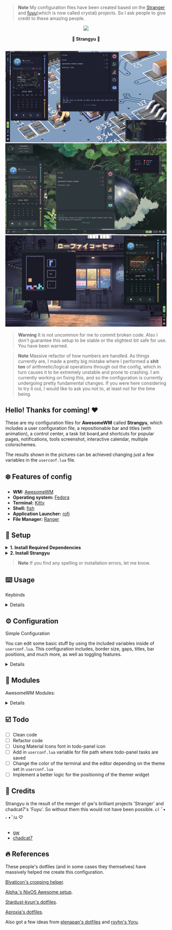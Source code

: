 > **Note**
My configuration files have been created based on the [Stranger](https://github.com/Gwynsav/gwdawful/) and [fuyu](https://github.com/chadcat7/fuyu)(which is now called crystal) projects. So I ask people to give credit to these amazing people.


<!-- PROFILE PICTURE -->
<p align="center">
  <img width="25%" src="https://github.com/osmarmora05.png"/>
</p>

<!-- NAME PROYECT -->
<p align="center">
  <b>🍥 Strangyu 🍥</b>
</p>

## 

<div align="center">
<img src="./screenshots/1.jpg" alt="showcase1">
<img src="./screenshots/2.jpg" alt="showcase2">
<img src="./screenshots/3.jpg" alt="showcase3">
</div>

<!-- WARNING BROKEN CODE -->
> **Warning**
It is not uncommon for me to commit broken code. Also I don't guarantee this setup to be stable
or the slightest bit safe for use. You have been warned.

<!-- MASSIVE REFACTOR -->
> **Note**
Massive refactor of how numbers are handled. As things currently are, I made a pretty
big mistake where I performed a **shit ton** of arithmetic/logical operations through out
the config, which in turn causes it to be extremely unstable and prone to crashing. I am
currently working on fixing this, and so the configuration is currently undergoing pretty
fundamental changes. If you were here considering to try it out, I would like to ask you
not to, at least not for the time being.


<!-- INFORMATION -->
## Hello! Thanks for coming! ❤️ 
These are my configuration files for **AwesomeWM** called **Strangyu**, which includes a 
user configuration file, a repositionable bar and titles (with animation), a control center, 
a task list board,and shortcuts for popular pages, notifications, tools screenshot, 
interactive calendar, multiple colorschemes.
  
The results shown in the pictures can be achieved
changing just a few variables in the `userconf.lua` file.


## ❄️ Features of config
- **WM:** [AwesomeWM](https://github.com/awesomeWM/awesome) 
- **Operating system:** [Fedora](https://fedoraproject.org/workstation/download/)
- **Terminal:** [Kitty](https://github.com/kovidgoyal/kitty)
- **Shell:** [fish](https://fishshell.com/) 
- **Application Launcher:** [rofi](https://github.com/davatorium/rofi) 
- **File Manager:** [Ranger](https://github.com/ranger/ranger) 

<!-- SETUP -->
## 🔧 Setup

<details>
<summary><b>1. Install Required Dependencies</b></summary>

1. First of all you should install the Awesome-git.


    **Arch users** can use the [Awesome-git AUR package](https://aur.archlinux.org/packages/awesome-git/).
    ```shell
    yay -S awesome-git
    ```

    In the case of **Fedora-based distributions**, it is necessary to install certain libraries before proceeding with the Awesome-git installation(Maybe some bookstore is too much, but hey, you better not miss that on xd).
    ```shell
    sudo dnf install xcb-util-devel xcb-util-keysyms-devel xcb-util-wm-devel 
    startup-notification-devel libxdg-basedir-devel xcb-util-xrm-devel libxkbcommon-x11-devel xcb-cursor-devel 
    make automake gcc gcc-c++ cmake glib2-devel gdk-pixbuf2-devel cairo-devel libX11-devel xcb-util-cursor-devel 
    xcb-util-devel xcb-util-keysyms-devel xcb-util-wm-devel libxkbcommon-devel cairo-devel xcb-util-image-devel 
    libstartup-notification-devel libxdg-basedir-devel xcb-util-xrm-devel libxcb-devel lua-devel cmake 
    startup-notification-devel libxkbcommon-devel libxkbcommon-x11-devel libxdg-basedir-devel xcb-util-xrm-devel
    ```

    Once we have completed the prerequisites, we proceed to follow the Awesome-git build instructions found [here](https://github.com/awesomeWM/awesome/#building-and-installation).

2. Installation of dependencies
   
    **Mandatory**
    - [Awesome-git](https://github.com/awesomeWM/awesome) (If you have reached this point you should already have it installed (๑ᵔ⤙ᵔ๑))
    - [mpd](https://github.com/MusicPlayerDaemon/MPD), 
    [mpDris2](https://github.com/eonpatapon/mpDris2) and 
    [playerctl](https://github.com/altdesktop/playerctl) (music player and actions)
    - [Network Manager](https://github.com/NetworkManager/NetworkManager) (network signals)
    - [Pipewire](https://github.com/PipeWire/pipewire) and
    [Wireplumber](https://github.com/PipeWire/wireplumber) (audio signals)
    - [maim](https://github.com/naelstrof/maim),
    [slop](https://github.com/naelstrof/slop),
    [xclip](https://github.com/astrand/xclip) (screenshots)
    - [Papirus](https://github.com/PapirusDevelopmentTeam/papirus-icon-theme) (icon pack)
    - [IBM Plex Sans](https://github.com/IBM/plex/tree/master/IBM-Plex-Sans/fonts/complete/ttf),
    [Material Icons](https://github.com/google/material-design-icons) and [CaskaydiaCove Nerd Font](https://www.nerdfonts.com/font-downloads) or (you can find the required fonts inside the `misc/fonts` folder of this repository)

    **Optional (toggleable)**
    - [brightnessctl](https://github.com/Hummer12007/brightnessctl) (brightness signals)
    - [bluez](https://github.com/bluez/bluez) (bluetooth signals)
    - [upower](https://github.com/freedesktop/upower) (battery signals)
    <p align="center">
      <b> </b>
    </p>
  
    <details>
    <summary><b> In fedora (Fedora-based distributions)</b></summary>

    ```shell
    sudo dnf install mpd playerctl NetworkManager pipewire wireplumber maim slop xclip brightnessctl bluez upower 
    ```
    - mpDris2 [here](https://koji.fedoraproject.org/koji/buildinfo?buildID=2121825)
    </details>

    <details>
    <summary><b> In Arch</b></summary>

    ```shell
    sudo yay -s mpd playerctl NetworkManager pipewire wireplumber main slop xclip brightnessctl bluez upower mpDris2
    ```

    </details>

   <details>
   <summary><b>Optional - if you want to install the programs I use (in fedora)</b></summary>
    

    ```shell
    sudo dnf install brave-browser rofi kitty htop ranger fish
    ```

    </details>

</details>


<details>

<!-- INSTALL STRANGYU -->
<summary><b>2. Install Strangyu</b></summary>



1. Clone this repository

    ```shell
    git clone https://github.com/osmarmora05/dotfiles.git
      ```

2. Install my AwesomeWM configuration files

    > **Note**
    Before proceeding with the installation, it is recommended that you have the `kitty` terminal installed. If you already have a preferred terminal, you can modify the terminal variable inside the `userconf.lua` file.

    If you want just my AwesomeWM configuration

    ```shell
    cd dotfiles
    cp -r config/awesome/* ~/.config/
    ```
    
    Or if you want all the configuration

    ```shell
    cd dotfiles
    cp -r config/* ~/.config/
    ```
    **Optional** - Now if you want to get the source from the repository

    ```shell
    cd dotfiles
    cp -r misc/fonts/* /usr/share/fonts/
    ```

    Congratulations, at this point you have installed Strangyu! 🎉

    Log out from your current desktop session and log in into AwesomeWM
    
</details>

> **Note**
If you find any spelling or installation errors, let me know.

<!-- KEYBINDS -->
## ⌨️ Usage
Keybinds
<details>

| Keybind                | Description                                                |
| ---------------------- | ---------------------------------------------------------- |
| AwesomeWM              | -                                                          |
| `mod + Control + r`    | Reload AwesomeWM.                                          |
| `mod + w`              | Opens the AwesomeWM menu.                                  |
| `mod + N`              | Switch to Nth tag.                                         |
| `mod + Control + N`    | Show Nth tag on current tag.                               |
| `mod + Shift + N`      | Send focused client to Nth tag.                            |
| `mod + Control + Shift + N` | Show focused client on Nth tag.                       |
| Applications           | -                                                          |
| `mod + Return`         | Opens a terminal.                                          |
| `mod + Shift + Return` | Opens a text editor.                                       |
| `mod + e`              | Opens a TUI file manager.                                  |
| `mod + Shift + e`      | Opens a GUI file manager.                                  |
| `mod + Escape`         | Opens a task manager/top application.                      |
| `ctrl + space`              | Opens an application launcher.                        |
| Window Management      | -                                                          |
| `mod + q`              | Close focused client.                                      |
| `mod + Mouse1`         | Move client by dragging mouse.                             |
| `mod + Mouse3`         | Resize client by dragging mouse.                           |
| `mod + j`              | Focus next client by index.                                |
| `mod + k`              | Focus previous client by index.                            |
| `mod + Shift + j`      | Switch client with next by index.                          |
| `mod + Shift + k`      | Switch client with previous by index.                      |
| `mod + period`         | Focus next screen by index.                                |
| `mod + comma`          | Focus previous screen by index.                            |
| `mod + m`              | Maximize focused client.                                   |
| `mod + f`              | Fullscreen focused client.                                 |
| `mod + s`              | Float focused client.                                      |
| `mod + Shift + s`      | Make focused client sticky.                                |
| `mod + Tab`            | Switch focused slave client with master.                   |
| Layout Management      | -                                                          |
| `mod + l`              | Grow master client.                                        |
| `mod + h`              | Shrink master client.                                      |
| `mod + equal`          | Increase amount of master clients.                         |
| `mod + minus`          | Decrease amount of master clients.                         |
| `mod + Shift + l`      | Grow tiled client.                                         |
| `mod + Shift + h`      | Shrink tiled client.                                       |
| `mod + Shift + equal`  | Increase amount of slave columns.                          |
| `mod + Shift + minus`  | Decrease amount of slave columns.                          |
| `mod + space`          | Cycle to next layout.                                      |
| `mod + Shift + space`  | Cycle to previous layout.                                  |
| Media Management       | -                                                          |
| `XF86AudioRaiseVolume` | Increase system audio volume.                              |
| `XF86AudioLowerVolume` | Decrease system audio volume.                              |
| `XF86AudioMute`        | Mute system audio.                                         |
| `XF86AudioPlay`        | Play/pause media playback.                                 |
| `XF86AudioNext`        | Skip to next song/video.                                   |
| `XF86AudioPrev`        | Rewind to previous song/video.                             |
| `XF86MonBrightnessUp`  | Increase screen backlight brightness.                      |
| `XF86MonBrightnessDown`| Decrease screen backlight brightness.                      |
| `mod + u`              | Cycle keyboard layouts.                                    |
| `Print`                | Take cursor selection screenshot.                          |
| `mod + Print`          | Take fullscreen screenshot.                                |
| `mod + c`              | Take selection screenshot.                                 |
| UI                     | -                                                          |
| `mod + b`              | Toggle bar visibility.                                     |
| `mod + d`              | Toggle dashboard visibility.                               |
| `mod + t`              | Toggle panel-todo visibility.                              |
| `mod + Shift + t`              | Toggle themer widget visibility.                              |

</details>

<!-- CONFIGURATION -->
## ⚙️ Configuration
Simple Configuration

You can edit some basic stuff by using the included variables inside of `userconf.lua`. This configuration includes, border size, gaps, titles, bar positions, and much more, as well as toggling features.



<details>

> **Warning**
IT IS NOT RECOMMENDED TO MOVE THE VARIABLE `user.clr_palette` FROM THE CURRENT LINE(115), BECAUSE IT IS LINKED TO THE THEMER WIDGET. IF YOU MOVE IT FROM THE CURRENT LINE, YOU MUST MODIFY THE SECOND ARGUMENT OF THE `setTheme` FUNCTION IN THE `awesome/ui/themer/modules/themer.lua` FILE



```lua
setTheme('user.clr_palette = "' .. currTheme:gsub('"', '\\"') .. '"',line number,os.getenv("HOME") .. "/.config/awesome/ userconf.lua") --Change theme
```

  
| Variable       | Type      | Description                                                                        |
| -------------- | --------- | ---------------------------------------------------------------------------------- |
| Applications   | -         | -                                                                                  |
| `terminal`     | `string`  | Terminal emulator to use. **Must be set**.                                         |
| `editor`       | `string`  | Text editor to use. **Must be set**.                                               |
| `browser`      | `string`  | Internet browser to use. **Must be set**.                                          |
| `top`          | `string`  | top application (like htop) to use. **Must be set**.                               |
| `files_cli`    | `string`  | CLI file explorer to use. **Must be set**.                                         |
| `files_gui`    | `string`  | GUI file explorer to use. **Must be set**.                                         |
| Settings       | -         | -                                                                                  |
| `modkey`       | `string`  | Mod1 is Alt, Mod4 is Super. Defaults to **"Mod4"**.                                |
| `caps_super`   | `boolean` | Makes CapsLock an additional Super key. Defaults to **false**.                     |
| `hover_focus`  | `boolean` | Should windows be focused on hover. Defaults to **false**.                         |
| `kb_layout1`   | `string`  | Keyboard layout to use. Entirely **optional**.                                     |
| `kb_layout2`   | `string`  | Alternate keyboard layout. Also entirely **optional**.                             |
| Features       | -         | -                                                                                  |
| `battery`      | `boolean` | Enable/disable battery metrics. Defaults to **false**.                             |
| `battery_name` | `boolean` | Specify battery name from Upower's interface. Defaults to **"battery_BAT0"**.      |
| `brightness`   | `boolean` | Enable/disable brightness metrics. Defaults to **false**.                          |
| `brightness_name` | `boolean` | Specify video adapter name from '/sys/class/backlight'. Defaults to **"intel_backlight"** |
| `bluetoothctl` | `boolean` | Enable/disable bluetooth metrics. Defaults to **false**.                           |
| UI             | -         | -                                                                                  |
| `resolution`   | `number`  | Your vertical resolution, eg 1080p. Defaults to **1080**.                          |
| `aspect_ratio` | `number`  | Your aspect ratio, eg 16/9 or 4/3. Defaults to **16/9**.                           |
| `dpi`          | `number`  | Your dpi. Defaults to **auto**. Dots built on 96, for reference.                   |
| `inner_gaps`   | `number`  | Regular gap size (screen%). Defaults to **0.4**.                                   |
| `outer_gaps`   | `number`  | Screen padding size (screen%). Defaults to **3 * inner_gaps**.                     |
| `border_rad`   | `number`  | Border rounding (screen%), 0 to disable. Defaults to **0.8**.                      |
| `bar_enabled`  | `boolean` | Change default bar state. Defaults to **true**.                                    |
| `bar_pos`      | `string`  | May be: "left", "top", "right", "bottom". Defaults to **"left"**.                  |
| `title_enable` | `boolean` | Enable/disable client titlebars. Defaults to **true**.                             |
| `title_invert` | `boolean` | Enable/disable position invert buttons in title. Defaults to **true**.                             |
| `bar_gaps`     | `boolean` | Enable/disable bar gaps. Defaults to **true**.                                     |
| Theming        | -         | -                                                      |
| `clr_palette`  | `string`  | "everblush", "everforest", "tokyonight", "gruvbox", "solarized", "fullerene", "oxocarbon","catpuccin","fullerene","mar","plata". Does **NOT** have a default. |
| `icon_pack`    | `string`  | GTK icon pack name. Defaults to **"Papirus"**.                                     |
| `ui_font`      | `string`  | Name of main UI font. Does **NOT** take size. Defaults to **"IBM Plex Sans"**.     |
| `ic_font`      | `string`  | Name of text icon font. Does **NOT** take size. Defaults to **"Material Icons"**.  |
| `mn_font`      | `string`  | Name of monospace font. Does **NOT** take size. Defaults to **"CaskaydiaCove Nerd Font"**.   |
| `user_avatar`  | `string`  | Path to user profile picture. Defaults to **$AWM/themes/assets/user.png"**.        |
| `user_wall`    | `string`  | Path to user wallpaper. Defaults to **colorscheme default**.                       |
| `player_bg`    | `string`  | Path to music player background image. Defaults to **colorscheme default**.        |
| `awm_icon`     | `string`  | "arch", "debian", "fedora", "nix", "ubuntu", "void" or path. Defaults to **AWM icon**. |
| Misc           | -         | -                                                                                  |
| `scrnshot_dir` | `string`  | Directory to save screenshots to. Defaults to **$HOME/Pictures/**.                 |
| `scratch_wide` | `number`  | Scratchpad terminal width (screen%). Defaults to **40**.                           |
| `scratch_high` | `number`  | Scratchpad terminal height (screen%). Defaults to **66**.                          |


<details>
<summary><b> Optional</b></summary>

<p align="center">
  <b> </b>
</p>

> **Warning**
If you are a user not familiar with programming, and mainly in lua, I recommend that you skip this part.

If you want to modify the todo-panel shortcuts, you can go to the `ui/todo-panel/modules/quicklinks.lua` file. In this file, you'll find this code snippet that you can edit to customize the shortcuts.

```lua
createButton("", 'https://www.reddit.com/', beautiful.red),
createButton("", 'https://web.whatsapp.com/', beautiful.grn),
createButton("", 'https://stackoverflow.com/', beautiful.ylw),
createButton("", 'https://github.com/osmarmora05', beautiful.wht),
createButton("", "https://youtube.com/", beautiful.blu),
```

Inside the `createButton` function, the first parameter is the icon of the shortcut, which you can get [here](https://www.nerdfonts.com/cheat-sheet) . The second parameter is the URL that the shortcut should point to. **It is recommended not to modify the rest of the code and not to add or remove shortcuts.**


If you want to change the todo-panel messages, you can go to the `ui/todo-panel/modules/quote.lua` file. In this file, you'll find a code snippet that you can edit to customize the messages.

```lua
local quotes = {
  {
    quote = "He that can have patience can have what he will",
    author = "Benjamin Franklin"
  },
  {
    quote = "I am never afraid of failure; for I would sooner fail than not be among the greatest",
    author = "John Keats"
  },
  {
    quote = "Tomorrow we will run faster, stretch out our arms farther",
    author = " F. Scott Fitzgerald "
  },
  {
    quote = "All we have to decide is what to do with the time that is given us. ",
    author = "J. R. R. Tolkein"
  }
}
```
The code defines a table called `quotes` that contains a list of `quotes`. Each quote is represented by a table element, which is itself a table with two fields: `quote` (the message itself) and `author` (the author of the message).

You can modify the content of the `quotes` table to change the messages. In the `quote` field, you can write the message you want to display in the todo-panel. It is recommended that the message does **not exceed 85 characters** to ensure that it is displayed correctly on the panel. In the `author` field, you can write the author of the message. It is recommended that the author have **no more than 15 characters**.

It is important to note that **it is recommended not to modify the rest of the code and not to add or remove elements from the `quotes` table to avoid possible errors**.

</details>
  
</details>

<!-- MODULES -->
## 🧰 Modules
AwesomeWM Modules:

<details>

<p align="center">
  <b> </b>
</p>

- [bling](https://github.com/blingcorp/bling) 
  - Adds new layouts, modules, and widgets that try to focus on window management primarily
- [color](https://github.com/andOrlando/color)
  - Clean and efficient api for color conversion in lua
- [UPower](https://github.com/Aire-One/awesome-battery_widget)
  - A UPowerGlib based battery widget for the Awesome WM
- [rubato](https://github.com/andOrlando/rubato)
  - Smooth animations with a slope curve for AwesomeWM
- [json.lua](https://github.com/rxi/json.lua)
  - A lightweight JSON library for Lua. And it was used for the task list 

</details>

<!-- TODO -->
## ☑️ Todo
- [ ] Clean code
- [ ] Refactor code
- [ ] Using Material Icons font in todo-panel icon
- [ ] Add in `userconf.lua` variable for file path where todo-panel tasks are saved
- [ ] Change the color of the terminal and the editor depending on the theme set in `userconf.lua`
- [ ] Implement a better logic for the positioning of the themer widget

<!-- CREDITS -->
## 💝 Credits

Strangyu is the result of the merger of gw's brilliant projects 'Stranger' and chadcat7's 'Fuyu'. So without them this would not have been possible.  ૮꒰ ˶• ༝ •˶꒱ა ♡

- [gw](https://github.com/Gwynsav)
- [chadcat7](https://github.com/chadcat7/fuyu)

<!-- REFERENCES -->
## 🔥 References
These people's dotfiles (and in some cases they themselves) have massively
helped me create this configuration.

[Blyaticon's cropping helper](https://git.gemia.net/paul.s/homedots). 

[Alpha.'s NixOS Awesome setup](https://github.com/AlphaTechnolog/nixdots). 

[Stardust-kyun's dotfiles](https://github.com/Stardust-kyun/dotfiles). 

[Aproxia's dotfiles](https://github.com/Aproxia-dev/.dotfiles). 

Also got a few ideas from [elenapan's dotfiles](https://github.com/elenapan/dotfiles) 
and [rxyhn's Yoru](https://github.com/rxyhn/yoru).
